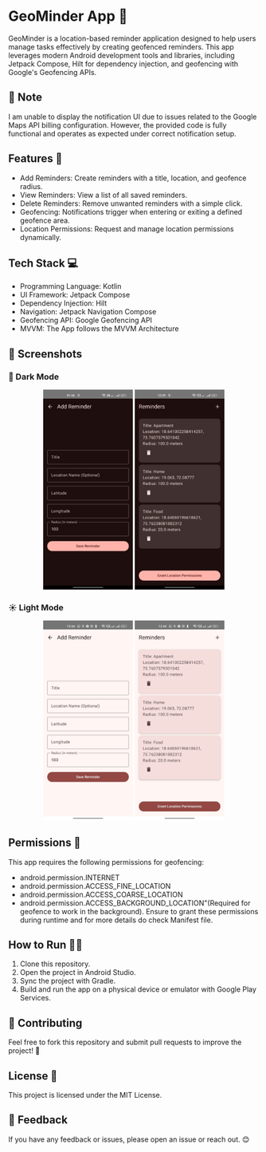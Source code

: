 # GeoMinder App 📍
GeoMinder is a location-based reminder application designed to help users manage tasks effectively by creating geofenced reminders. This app leverages modern Android development tools and libraries, including Jetpack Compose, Hilt for dependency injection, and geofencing with Google's Geofencing APIs.

## 📝 Note
I am unable to display the notification UI due to issues related to the Google Maps API billing configuration. However, the provided code is fully functional and operates as expected under correct notification setup.

## Features 🚀
- Add Reminders: Create reminders with a title, location, and geofence radius.
- View Reminders: View a list of all saved reminders.
- Delete Reminders: Remove unwanted reminders with a simple click.
- Geofencing: Notifications trigger when entering or exiting a defined geofence area.
- Location Permissions: Request and manage location permissions dynamically.

## Tech Stack 💻
- Programming Language: Kotlin
- UI Framework: Jetpack Compose
- Dependency Injection: Hilt
- Navigation: Jetpack Navigation Compose
- Geofencing API: Google Geofencing API
- MVVM: The App follows the MVVM Architecture

## 📸 Screenshots

### 🌙 Dark Mode
<p align="center"> <img src="./Screenshot 0 Dark.jpg" alt="Dark Mode Screenshot 1" width="180" /> <img src="./Screenshot 1 Dark.jpg" alt="Dark Mode Screenshot 2" width="180" /> </p>

### ☀️ Light Mode
<p align="center"> <img src="./Screenshot 0 Light.jpg" alt="Light Mode Screenshot 1" width="180" /> <img src="./Screenshot 1 Light.jpg" alt="Light Mode Screenshot 2" width="180" /> </p>

## Permissions 🛑
This app requires the following permissions for geofencing:
- android.permission.INTERNET
- android.permission.ACCESS_FINE_LOCATION
- android.permission.ACCESS_COARSE_LOCATION
- android.permission.ACCESS_BACKGROUND_LOCATION"(Required for geofence to work in the background).
Ensure to grant these permissions during runtime and for more details do check Manifest file.

## How to Run 🏃‍♂️
1. Clone this repository.
2. Open the project in Android Studio.
3. Sync the project with Gradle.
4. Build and run the app on a physical device or emulator with Google Play Services.

## 🤝 Contributing
Feel free to fork this repository and submit pull requests to improve the project! 🎉

## License 📜
This project is licensed under the MIT License.

## 💬 Feedback
If you have any feedback or issues, please open an issue or reach out. 😊